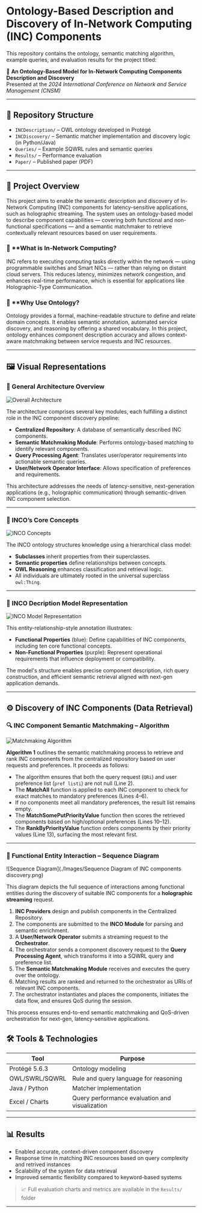 # Ontology-Based Description and Discovery of In-Network Computing (INC) Components

This repository contains the ontology, semantic matching algorithm, example queries, and evaluation results for the project titled:

📄 **An Ontology-Based Model for In-Network Computing Components Description and Discovery**  
Presented at the *2024 International Conference on Network and Service Management (CNSM)*

---

## 📁 Repository Structure

- `INCDescription/` – OWL ontology developed in Protégé
- `INCDiscovery/` – Semantic matcher implementation and discovery logic (in Python/Java)
- `Queries/` – Example SQWRL rules and semantic queries
- `Results/` – Performance evaluation
- `Paper/` – Published paper (PDF)

---

## 🚀 Project Overview

This project aims to enable the semantic description and discovery of In-Network Computing (INC) components for latency-sensitive applications, such as holographic streaming. The system uses an ontology-based model to describe component capabilities — covering both functional and non-functional specifications — and a semantic matchmaker to retrieve contextually relevant resources based on user requirements.

### 🔹 **What is In-Network Computing?
INC refers to executing computing tasks directly within the network — using programmable switches and Smart NICs — rather than relying on distant cloud servers. This reduces latency, minimizes network congestion, and enhances real-time performance, which is essential for applications like Holographic-Type Communication.

### 🔹 **Why Use Ontology?
Ontology provides a formal, machine-readable structure to define and relate domain concepts. It enables semantic annotation, automated service discovery, and reasoning by offering a shared vocabulary. In this project, ontology enhances component description accuracy and allows context-aware matchmaking between service requests and INC resources.

---

## 🖼️ Visual Representations

### 🧩 General Architecture Overview

![Overall Architecture](./Images/OverallArchitecture.png)

The architecture comprises several key modules, each fulfilling a distinct role in the INC component discovery pipeline:

- **Centralized Repository**: A database of semantically described INC components.
- **Semantic Matchmaking Module**: Performs ontology-based matching to identify relevant components.
- **Query Processing Agent**: Translates user/operator requirements into actionable semantic queries.
- **User/Network Operator Interface**: Allows specification of preferences and requirements.

This architecture addresses the needs of latency-sensitive, next-generation applications (e.g., holographic communication) through semantic-driven INC component selection.

---

### 🧠 INCO’s Core Concepts

![INCO Concepts](./Images/INCO_Concepts.jpg)

The INCO ontology structures knowledge using a hierarchical class model:

- **Subclasses** inherit properties from their superclasses.
- **Semantic properties** define relationships between concepts.
- **OWL Reasoning** enhances classification and retrieval logic.
- All individuals are ultimately rooted in the universal superclass `owl:Thing`.

---

### 🧬 INCO Decription Model Representation

![INCO Model Representation](./Images/INCOModelRepresentation.jpg)

This entity-relationship-style annotation illustrates:

- **Functional Properties** (blue): Define capabilities of INC components, including ten core functional concepts.
- **Non-Functional Properties** (purple): Represent operational requirements that influence deployment or compatibility.

The model's structure enables precise component description, rich query construction, and efficient semantic retrieval aligned with next-gen application demands.

---

## ⚙️ Discovery of INC Components (Data Retrieval)

### 🔍 INC Component Semantic Matchmaking – Algorithm

![Matchmaking Algorithm](./Images/SemanticMatchmaking.png)

**Algorithm 1** outlines the semantic matchmaking process to retrieve and rank INC components from the centralized repository based on user requests and preferences. It proceeds as follows:

- The algorithm ensures that both the query request (`QRi`) and user preference list (`pref listi`) are not null (Line 2).
- The **MatchAll** function is applied to each INC component to check for exact matches to mandatory preferences (Lines 4–6).
- If no components meet all mandatory preferences, the result list remains empty.
- The **MatchSomePutPriorityValue** function then scores the retrieved components based on high/optional preferences (Lines 10–12).
- The **RankByPriorityValue** function orders components by their priority values (Line 13), surfacing the most relevant first.

---

### 🔁 Functional Entity Interaction – Sequence Diagram

![Sequence Diagram](./Images/Sequence Diagram of INC components discovery.png)

This diagram depicts the full sequence of interactions among functional entities during the discovery of suitable INC components for a **holographic streaming** request.

1. **INC Providers** design and publish components in the Centralized Repository.
2. The components are submitted to the **INCO Module** for parsing and semantic enrichment.
3. A **User/Network Operator** submits a streaming request to the **Orchestrator**.
4. The orchestrator sends a component discovery request to the **Query Processing Agent**, which transforms it into a SQWRL query and preference list.
5. The **Semantic Matchmaking Module** receives and executes the query over the ontology.
6. Matching results are ranked and returned to the orchestrator as URIs of relevant INC components.
7. The orchestrator instantiates and places the components, initiates the data flow, and ensures QoS during the session.

This process ensures end-to-end semantic matchmaking and QoS-driven orchestration for next-gen, latency-sensitive applications.


## 🛠️ Tools & Technologies

| Tool             | Purpose                                       |
|----------------  |---------------------------------------------- |
| Protégé 5.6.3    | Ontology modeling                             |
| OWL/SWRL/SQWRL   | Rule and query language for reasoning         |
| Java / Python    | Matcher implementation                        |
| Excel / Charts   | Query performance evaluation and visualization|

---

## 📊 Results

- Enabled accurate, context-driven component discovery
- Response time in matching INC resources based on query complexity and retrived instances
- Scalability of the systen for data retrieval
- Improved semantic flexibility compared to keyword-based systems

> 📈 Full evaluation charts and metrics are available in the `Results/` folder

---
